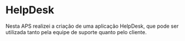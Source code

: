 # HelpDesk
Nesta APS realizei a criação de uma aplicação HelpDesk, que pode ser utilizada tanto pela equipe de suporte quanto pelo cliente.
